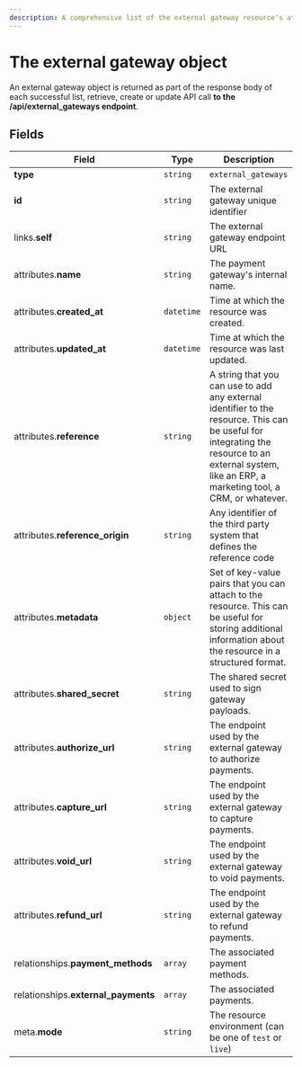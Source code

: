 ```yaml
---
description: A comprehensive list of the external gateway resource's attributes and relationships.
---
```


# The external gateway object

An external gateway object is returned as part of the response body of each successful list, retrieve, create or update API call <b>to the /api/external_gateways endpoint</b>.

## Fields

| Field          | Type     | Description                                  |
| -------------- | -------- | -------------------------------------------- |
| **type**       | `string` | `external_gateways`                        |
| **id**         | `string` | The external gateway unique identifier  |
| links.**self** | `string` | The external gateway endpoint URL       |
| attributes.**name** | `string` | The payment gateway's internal name. |
| attributes.**created_at** | `datetime` | Time at which the resource was created. |
| attributes.**updated_at** | `datetime` | Time at which the resource was last updated. |
| attributes.**reference** | `string` | A string that you can use to add any external identifier to the resource. This can be useful for integrating the resource to an external system, like an ERP, a marketing tool, a CRM, or whatever. |
| attributes.**reference_origin** | `string` | Any identifier of the third party system that defines the reference code |
| attributes.**metadata** | `object` | Set of key-value pairs that you can attach to the resource. This can be useful for storing additional information about the resource in a structured format. |
| attributes.**shared_secret** | `string` | The shared secret used to sign gateway payloads. |
| attributes.**authorize_url** | `string` | The endpoint used by the external gateway to authorize payments. |
| attributes.**capture_url** | `string` | The endpoint used by the external gateway to capture payments. |
| attributes.**void_url** | `string` | The endpoint used by the external gateway to void payments. |
| attributes.**refund_url** | `string` | The endpoint used by the external gateway to refund payments. |
| relationships.**payment_methods** | `array` | The associated payment methods. |
| relationships.**external_payments** | `array` | The associated payments. |
| meta.**mode** | `string` | The resource environment \(can be one of `test` or `live`\) |

